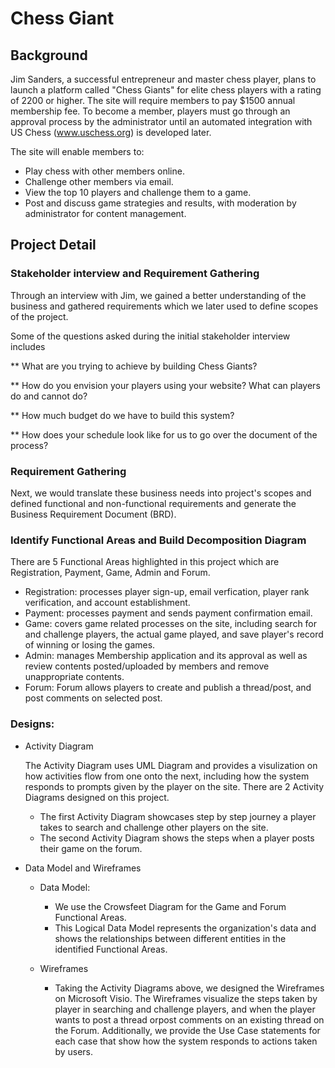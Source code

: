 # Chess Giant

## Background
Jim Sanders, a successful entrepreneur and master chess player, plans to launch a platform called "Chess Giants" for elite chess players with a rating of 2200 or higher. The site will require members to pay $1500 annual membership fee. To become a member, players must go through an approval process by the administrator until an automated integration with US Chess (www.uschess.org) is developed later.

The site will enable members to:

* Play chess with other members online.
* Challenge other members via email.
* View the top 10 players and challenge them to a game.
* Post and discuss game strategies and results, with moderation by administrator for content management.

## Project Detail
### Stakeholder interview and Requirement Gathering

  Through an interview with Jim, we gained a better understanding of the business and gathered requirements which we later used to define scopes of the project.

  Some of the questions asked during the initial stakeholder interview includes

  ** What are you trying to achieve by building Chess Giants?

  ** How do you envision your players using your website? What can players do and cannot do?

  ** How much budget do we have to build this system?

  ** How does your schedule look like for us to go over the document of the process?

### Requirement Gathering

  Next, we would translate these business needs into project's scopes and defined functional and non-functional requirements and generate the Business Requirement Document (BRD).

### Identify Functional Areas and Build Decomposition Diagram
  There are 5 Functional Areas highlighted in this project which are Registration, Payment, Game, Admin and Forum.
  
  * Registration: processes player sign-up, email verfication, player rank verification, and account establishment.
  * Payment: processes payment and sends payment confirmation email.
  * Game: covers game related processes on the site, including search for and challenge players, the actual game played, and save player's record of winning or losing the games.
  * Admin: manages Membership application and its approval as well as review contents posted/uploaded by members and remove unappropriate contents.
  * Forum: Forum allows players to create and publish a thread/post, and post comments on selected post.

### Designs: 
* Activity Diagram

  The Activity Diagram uses UML Diagram and provides a visulization on how activities flow from one onto the next, including how the system responds to prompts given by the player on the site. There are 2 Activity Diagrams designed on this project. 
    * The first Activity Diagram showcases step by step journey a player takes to search and challenge other players on the site. 
    * The second Activity Diagram shows the steps when a player posts their game on the forum.
    
    
* Data Model and Wireframes

  * Data Model:
    * We use the Crowsfeet Diagram for the Game and Forum Functional Areas.
    * This Logical Data Model represents the organization's data and shows the relationships between different entities in the identified Functional Areas.

  * Wireframes
    * Taking the Activity Diagrams above, we designed the Wireframes on Microsoft Visio. The Wireframes visualize the steps taken by player in searching and challenge players, and when the player wants to post a thread orpost comments on an existing thread on the Forum. Additionally, we provide the Use Case statements for each case that show how the system responds to actions taken by users.
